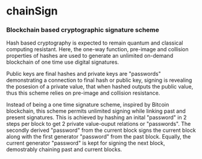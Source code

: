 # chainSign
### Blockchain based cryptographic signature scheme

Hash based cryptography is expected to remain quantum and classical computing resistant. Here, the one-way function, pre-image and collision properties of hashes are used to generate an unlimited on-demand blockchain of one time use digital signatures. 

Public keys are final hashes and private keys are "passwords" demonstrating a connection to final hash or public key, signing is revealing the posesion of a private value, that when hashed outputs the public value, thus this scheme relies on pre-image and collision resistance. 

Instead of being a one time signature scheme, inspired by Bitcoin blockchain, this scheme permits unlimited signing while linking past and present signatures. This is achieved by hashing an inital "password" in 2 steps per block to get 2 private value-ouput relations or "passwords". The secondly derived "password" from the current block signs the current block along with the first generator "password" from the past block. Equally, the current generator "password" is kept for signing the next block, demostrably chaining past and current blocks.
